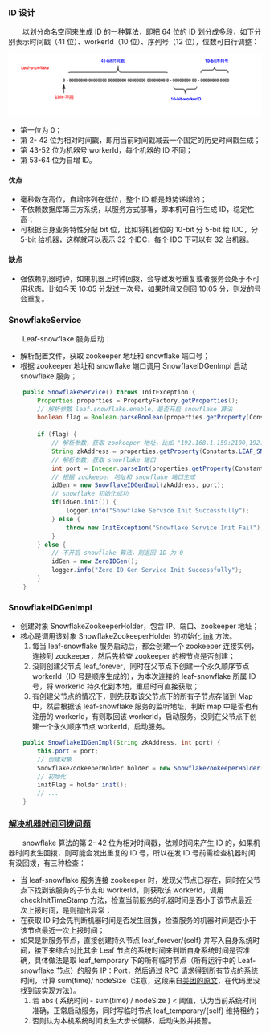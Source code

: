 
### ID 设计
　　以划分命名空间来生成 ID 的一种算法，即把 64 位的 ID 划分成多段，如下分别表示时间戳（41 位）、workerId（10 位）、序列号（12 位），位数可自行调整：

![avatar](photo_1.png)

- 第一位为 0；
- 第 2- 42 位为相对时间戳，即用当前时间戳减去一个固定的历史时间戳生成；
- 第 43-52 位为机器号 workerId，每个机器的 ID 不同；
- 第 53-64 位为自增 ID。

#### 优点

- 毫秒数在高位，自增序列在低位，整个 ID 都是趋势递增的；
- 不依赖数据库第三方系统，以服务方式部署，即本机可自行生成 ID，稳定性高；
- 可根据自身业务特性分配 bit 位，比如将机器位的 10-bit 分 5-bit 给 IDC，分 5-bit 给机器，这样就可以表示 32 个IDC，每个 IDC 下可以有 32 台机器。

#### 缺点

- 强依赖机器时钟，如果机器上时钟回拨，会导致发号重复或者服务会处于不可用状态。比如今天 10:05 分发过一次号，如果时间又倒回 10:05 分，则发的号会重复。

### SnowflakeService
　　Leaf-snowflake 服务启动：

- 解析配置文件，获取 zookeeper 地址和 snowflake 端口号；
- 根据 zookeeper 地址和 snowflake 端口调用 SnowflakeIDGenImpl 启动 snowflake 服务；

```java
    public SnowflakeService() throws InitException {
        Properties properties = PropertyFactory.getProperties();
        // 解析参数 leaf.snowflake.enable，是否开启 snowflake 算法
        boolean flag = Boolean.parseBoolean(properties.getProperty(Constants.LEAF_SNOWFLAKE_ENABLE, "true"));

        if (flag) {
            // 解析参数，获取 zookeeper 地址，比如 "192.168.1.159:2100,192.168.1.159:2101,192.168.1.159:2102"
            String zkAddress = properties.getProperty(Constants.LEAF_SNOWFLAKE_ZK_ADDRESS);
            // 解析参数，获取 snowflake 端口
            int port = Integer.parseInt(properties.getProperty(Constants.LEAF_SNOWFLAKE_PORT));
            // 根据 zookeeper 地址和 snowflake 端口生成
            idGen = new SnowflakeIDGenImpl(zkAddress, port);
            // snowflake 初始化成功
            if(idGen.init()) {
                logger.info("Snowflake Service Init Successfully");
            } else {
                throw new InitException("Snowflake Service Init Fail");
            }
        } else {
            // 不开启 snowflake 算法，则返回 ID 为 0
            idGen = new ZeroIDGen();
            logger.info("Zero ID Gen Service Init Successfully");
        }
    }
```

### SnowflakeIDGenImpl

- 创建对象 SnowflakeZookeeperHolder，包含 IP、端口、zookeeper 地址；
- 核心是调用该对象 SnowflakeZookeeperHolder 的初始化 [init](https://github.com/martin-1992/Leaf/blob/master/notes/snowflake/SnowflakeZookeeperHolder%23init.md) 方法。
    1. 每当 leaf-snowflake 服务启动后，都会创建一个 zookeeper 连接实例，连接到 zookeeper，然后先检查 zookeeper 的根节点是否创建；
    2. 没则创建父节点 leaf_forever，同时在父节点下创建一个永久顺序节点 workerId（ID 号是顺序生成的），为本次连接的 leaf-snowflake 所属 ID 号，将 workerId 持久化到本地，重启时可直接获取；
    3. 有创建父节点的情况下，则先获取该父节点下的所有子节点存储到 Map 中，然后根据该 leaf-snowflake 服务的监听地址，判断 map 中是否也有注册的 workerId，有则取回该 workerId，启动服务。没则在父节点下创建一个永久顺序节点 workerId，启动服务。

```java
    public SnowflakeIDGenImpl(String zkAddress, int port) {
        this.port = port;
        // 创建对象
        SnowflakeZookeeperHolder holder = new SnowflakeZookeeperHolder(Utils.getIp(), String.valueOf(port), zkAddress);
        // 初始化
        initFlag = holder.init();
        // ...
    }
```
### [解决机器时间回拨问题](https://github.com/martin-1992/Leaf/blob/master/notes/snowflake/%E8%A7%A3%E5%86%B3%E6%9C%BA%E5%99%A8%E6%97%B6%E9%97%B4%E5%9B%9E%E6%8B%A8%E9%97%AE%E9%A2%98.md)
　　snowflake 算法的第 2- 42 位为相对时间戳，依赖时间来产生 ID 的，如果机器时间发生回拨，则可能会发出重复的 ID 号，所以在发 ID 号前需检查机器时间有没回拨，有三种检查：

- 当 leaf-snowflake 服务连接 zookeeper 时，发现父节点已存在，同时在父节点下找到该服务的子节点和 workerId，则获取该 workerId，调用 checkInitTimeStamp 方法，检查当前服务的机器时间是否小于该节点最近一次上报时间，是则抛出异常；
- 在获取 ID 时会先判断机器时间是否发生回拨，检查服务的机器时间是否小于该节点最近一次上报时间；
- 如果是新服务节点，直接创建持久节点 leaf_forever/{self} 并写入自身系统时间，接下来综合对比其余 Leaf 节点的系统时间来判断自身系统时间是否准确，具体做法是取 leaf_temporary 下的所有临时节点（所有运行中的 Leaf-snowflake 节点）的服务 IP：Port，然后通过 RPC 请求得到所有节点的系统时间，计算 sum(time)/ nodeSize（注意，这段来自[美团的原文](https://tech.meituan.com/2017/04/21/mt-leaf.html)，在代码里没找到该实现方法）。
    1. 若 abs ( 系统时间 - sum(time) / nodeSize ) < 阈值，认为当前系统时间准确，正常启动服务，同时写临时节点 leaf_temporary/{self} 维持租约；
    2. 否则认为本机系统时间发生大步长偏移，启动失败并报警。
